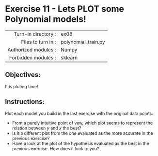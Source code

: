 # Exercise 11 - Lets PLOT some Polynomial models! 

|                         |                     |
| -----------------------:| ------------------  |
|   Turn-in directory :   |  ex08               |
|   Files to turn in :    |  polynomial_train.py      |
|   Authorized modules :  |  Numpy              |
|   Forbidden modules :   |  sklearn            |

## Objectives:  
It is ploting time!  

## Instructions:
Plot each model you build in the last exercise with the original data points.   
* From a purely intuitive point of vew, which plot seems to represent the relation between $y$ and $x$ the best?  
* Is it a different plot from the one evaluated as the more accurate in the previous exercise?  
* Have a look at the plot of the hypothesis evaluated as the best in the previous exercise. How does it look to you? 